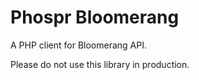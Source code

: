 # Phospr Bloomerang

A PHP client for Bloomerang API.

Please do not use this library in production.
